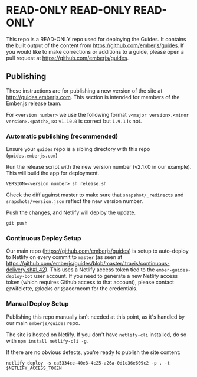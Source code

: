# READ-ONLY READ-ONLY READ-ONLY

This repo is a READ-ONLY repo used for deploying the Guides. 
It contains the built output of the content
from https://github.com/emberjs/guides. If you would like to make corrections
or additions to a guide, please open a pull request at
https://github.com/emberjs/guides.

## Publishing

These instructions are for publishing a new version of the site at http://guides.emberjs.com. This section is intended for members of the Ember.js release team.

For `<version number>` we use the following format `v<major version>.<minor version>.<patch>`, so
`v1.10.0` is correct but `1.9.1` is not.

### Automatic publishing (recommended)

Ensure your `guides` repo is a sibling directory with this repo (`guides.emberjs.com`)

Run the release script with the new version number (v2.17.0 in our example).
This will build the app for deployment.

```shell
VERSION=<version number> sh release.sh
```

Check the diff against master to make sure that 
`snapshot/_redirects` and `snapshots/version.json`
reflect the new version number.

Push the changes, and Netlify will deploy the update.

```
git push
```

### Continuous Deploy Setup

Our main repo (https://github.com/emberjs/guides) is setup to auto-deploy to Netlify on every commit to `master` (as seen at https://github.com/emberjs/guides/blob/master/.travis/continuous-delivery.sh#L42). This uses a Netlify access token tied to the `ember-guides-deploy-bot` user account.  If you need to generate a new Netlify access token (which requires Github access to that account), please contact @wifelette, @locks or @acorncom for the credentials.

### Manual Deploy Setup

Publishing this repo manually isn't needed at this point, as it's handled by our main `emberjs/guides` repo.

The site is hosted on Netlify. If you don't have `netlify-cli` installed, do so with `npm install netlify-cli -g`.

If there are no obvious defects, you're ready to publish the site content:

```shell
netlify deploy -s ca5334ce-40e8-4c25-a26a-0d1e36e609c2 -p . -t $NETLIFY_ACCESS_TOKEN
```
